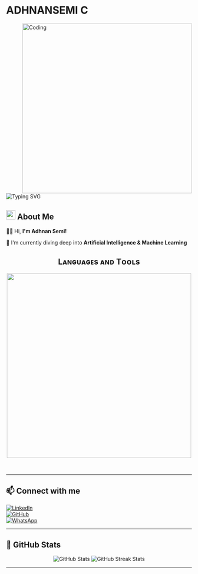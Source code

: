 # ADHNANSEMI C
<img align="right" alt="Coding" width="460" src="https://media.giphy.com/media/qgQUggAC3Pfv687qPC/giphy.gif">

![Typing SVG](https://readme-typing-svg.herokuapp.com?font=ROBOT&size=25&color=39FF14&background=000000&center=true&vCenter=true&width=490&lines=%3E+Welcome+to+my+GitHub+profile...!)
## <img src="https://c.tenor.com/NCRHhqkXrJYAAAAi/programmers-go-internet.gif" width="25">  <b>About Me</b> 

👨‍💻 Hi, **I'm Adhnan Semi!**

🌱 I'm currently diving deep into **Artificial Intelligence & Machine Learning**  

<h2 align="center">Lᴀɴɢᴜᴀɢᴇs ᴀɴᴅ Tᴏᴏʟs</h2> 
<p align="center">
<img width="500px" src="https://skillicons.dev/icons?i=py,html,react,git,github,linkedin,vscode,windows,linux&perline=10" />
</p>
<br />

---

## 📫 Connect with me  
[![LinkedIn](https://img.shields.io/badge/LinkedIn-0A66C2?style=for-the-badge&logo=linkedin&logoColor=white)](https://www.linkedin.com/in/adhnan-semi-b159b0321)  
[![GitHub](https://img.shields.io/badge/GitHub-181717?style=for-the-badge&logo=github&logoColor=white)](https://github.com/adhnan-alt)  
[![WhatsApp](https://img.shields.io/badge/WhatsApp-25D366?style=for-the-badge&logo=whatsapp&logoColor=white)](https://wa.me/9539860533)  

---

 ## 🌟 GitHub Stats  
<p align="center">
  <img src="https://github-readme-stats.vercel.app/api?username=adhnan-alt&show_icons=true&theme=radical" alt="GitHub Stats" />
  <img src="https://github-readme-streak-stats.herokuapp.com/?user=adhnan-alt&theme=radical" alt="GitHub Streak Stats" />
</p>


---
